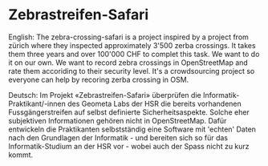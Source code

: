 # Zebrastreifen-Safari

English: The zebra-crossing-safari is a project inspired by a project from 
zürich where they inspected approximately 3'500 zerba crossings. 
It takes them three years and over 100'000 CHF to complet this task. We want to do it on our own. 
We want to record zebra crossings in OpenStreetMap and rate them accoriding to their security level. 
It's a crowdsourcing project so everyone can help by recoring zerba crossing in OSM. 

Deutsch: Im Projekt «Zebrastreifen-Safari» überprüfen die Informatik-Praktikant/-innen des Geometa Labs der HSR 
die bereits vorhandenen Fussgängerstreifen auf selbst definierte Sicherheitsaspekte. 
Solche eher subjektiven Informationen gehören nicht in OpenStreetMap. 
Dafür entwickeln die Praktikanten selbstständig eine Software mit 'echten' Daten nach den Grundlagen 
der Informatik - und bereiten sich so für das Informatik-Studium an der HSR vor - wobei auch der 
Spass nicht zu kurz kommt.
